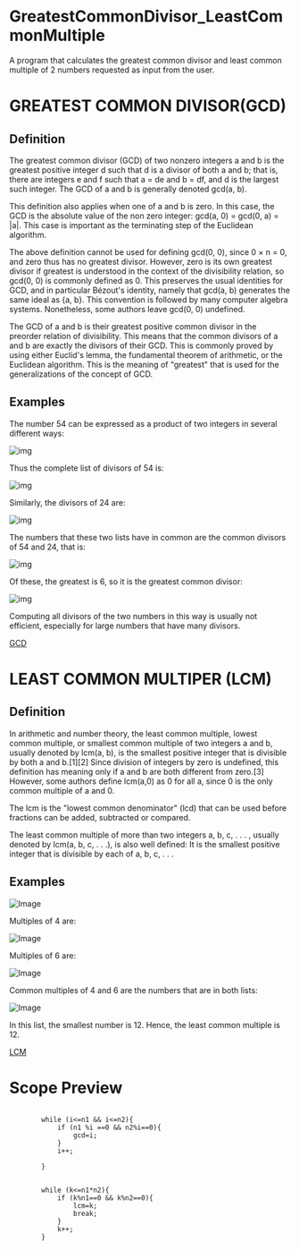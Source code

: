# GreatestCommonDivisor_LeastCommonMultiple
 A program that calculates the greatest common divisor and least common multiple of 2 numbers requested as input from the user.


# GREATEST COMMON DIVISOR(GCD)

## Definition

The greatest common divisor (GCD) of two nonzero integers a and b is the greatest positive integer d such that d is a divisor of both a and b; that is, there are integers e and f such that a = de and b = df, and d is the largest such integer. The GCD of a and b is generally denoted gcd(a, b).

This definition also applies when one of a and b is zero. In this case, the GCD is the absolute value of the non zero integer: gcd(a, 0) = gcd(0, a) = |a|. This case is important as the terminating step of the Euclidean algorithm.

The above definition cannot be used for defining gcd(0, 0), since 0 × n = 0, and zero thus has no greatest divisor. However, zero is its own greatest divisor if greatest is understood in the context of the divisibility relation, so gcd(0, 0) is commonly defined as 0. This preserves the usual identities for GCD, and in particular Bézout's identity, namely that gcd(a, b) generates the same ideal as {a, b}. This convention is followed by many computer algebra systems. Nonetheless, some authors leave gcd(0, 0) undefined.

The GCD of a and b is their greatest positive common divisor in the preorder relation of divisibility. This means that the common divisors of a and b are exactly the divisors of their GCD. This is commonly proved by using either Euclid's lemma, the fundamental theorem of arithmetic, or the Euclidean algorithm. This is the meaning of "greatest" that is used for the generalizations of the concept of GCD.

## Examples
The number 54 can be expressed as a product of two integers in several different ways:

![img](https://wikimedia.org/api/rest_v1/media/math/render/svg/b824c653ddb99429e1bde40a1f7a6fdc030e5a63)

Thus the complete list of divisors of 54 is:


![img](https://wikimedia.org/api/rest_v1/media/math/render/svg/e2ea0258f6a8481d696ee692658f662d91cec28e)


Similarly, the divisors of 24 are:

![img](https://wikimedia.org/api/rest_v1/media/math/render/svg/6ffce6b8781807850c4708db45e76287bc425ec4)


The numbers that these two lists have in common are the common divisors of 54 and 24, that is:

![img](https://wikimedia.org/api/rest_v1/media/math/render/svg/cd97bd0c5025be0e55344e034e8a686c037dbd9b)


Of these, the greatest is 6, so it is the greatest common divisor:

![img](https://wikimedia.org/api/rest_v1/media/math/render/svg/e1332ce77770f0b303274b18ed947ddf0b2ea179)


Computing all divisors of the two numbers in this way is usually not efficient, especially for large numbers that have many divisors.

[GCD](https://en.wikipedia.org/wiki/Greatest_common_divisor)



# LEAST COMMON MULTIPER (LCM)

## Definition


In arithmetic and number theory, the least common multiple, lowest common multiple, or smallest common multiple of two integers a and b, usually denoted by lcm(a, b), is the smallest positive integer that is divisible by both a and b.[1][2] Since division of integers by zero is undefined, this definition has meaning only if a and b are both different from zero.[3] However, some authors define lcm(a,0) as 0 for all a, since 0 is the only common multiple of a and 0.

The lcm is the "lowest common denominator" (lcd) that can be used before fractions can be added, subtracted or compared.

The least common multiple of more than two integers a, b, c, . . . , usually denoted by lcm(a, b, c, . . .), is also well defined: It is the smallest positive integer that is divisible by each of a, b, c, . . .


## Examples
![Image](https://wikimedia.org/api/rest_v1/media/math/render/svg/4d0d15e4f2608490a8dcef8a18aa1490758e24d7)

Multiples of 4 are:

![Image](https://wikimedia.org/api/rest_v1/media/math/render/svg/1d6a7e53abeb2d251fb40cc859f2039bd1bd20ed)

Multiples of 6 are:

![Image](https://wikimedia.org/api/rest_v1/media/math/render/svg/4ad074818ce60fe4fe64568daa9717564b1310f3)

Common multiples of 4 and 6 are the numbers that are in both lists:

![Image](https://wikimedia.org/api/rest_v1/media/math/render/svg/e103dc5460d8c12cb9654854601bbb01d0f33ec5)

In this list, the smallest number is 12. Hence, the least common multiple is 12.

[LCM](https://en.wikipedia.org/wiki/Least_common_multiple)


# Scope Preview

```

        while (i<=n1 && i<=n2){
            if (n1 %i ==0 && n2%i==0){
                gcd=i;
            }
            i++;

        }


        while (k<=n1*n2){
            if (k%n1==0 && k%n2==0){
                lcm=k;
                break;
            }
            k++;
        }

```
